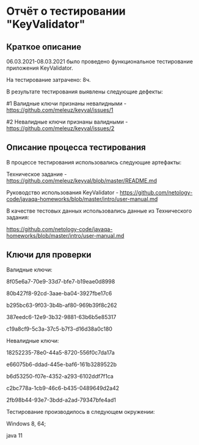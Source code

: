 # Отчёт о тестировании "KeyValidator"

## Краткое описание

06.03.2021-08.03.2021 было проведено функциональное тестирование приложения KeyValidator.

На тестирование затрачено: 8ч.

В результате тестирования выявлены следующие дефекты:

#1 Валидные ключи признаны невалидными  - https://github.com/meleuz/keyval/issues/1

#2 Невалидные ключи признаны валидными  - https://github.com/meleuz/keyval/issues/2

## Описание процесса тестирования

В процессе тестирования использовались следующие артефакты:

Техническое задание - https://github.com/meleuz/keyval/blob/master/README.md

Руководство использования KeyValidator  - https://github.com/netology-code/javaqa-homeworks/blob/master/intro/user-manual.md

В качестве тестовых данных использовались данные из Технического задания:

https://github.com/netology-code/javaqa-homeworks/blob/master/intro/user-manual.md

## Ключи для проверки

Валидные ключи:

8f05e6a7-70e9-33d7-bfe7-b19eae0d8998

80b427f8-92cd-3aae-ba04-3927fbe17c6

b295bc63-9f03-3b4b-af80-969b39f8c262

387eedc6-12e9-3b32-9881-63b6b5e85317

c19a8cf9-5c3a-37c5-b7f3-d16d38a0c180

Невалидные ключи:

18252235-78e0-44a5-8720-556f0c7da17a

e66075b6-ddad-445e-baf6-161b3289522b

b6d53250-f07e-4352-a293-6102ddf7f1ca

c2bc778a-1cb9-46c6-b435-0489649d2a42

2fb98b44-93e7-3bdd-a2ad-79347bfe4ad1

Тестирование производилось в следующем окружении:

Windows 8, 64;

java 11
